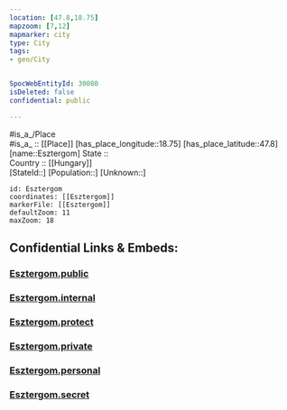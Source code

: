 ```yaml
---
location: [47.8,18.75] 
mapzoom: [7,12] 
mapmarker: city 
type: City
tags:
- geo/City


SpocWebEntityId: 30080
isDeleted: false
confidential: public

---
```

#is_a_/Place  
#is_a_ :: [[Place]] 
[has_place_longitude::18.75] 
[has_place_latitude::47.8] 
[name::Esztergom] 
State ::  
Country :: [[Hungary]]  
[StateId::] 
[Population::] 
[Unknown::] 


```leaflet
id: Esztergom
coordinates: [[Esztergom]] 
markerFile: [[Esztergom]] 
defaultZoom: 11 
maxZoom: 18
```


## Confidential Links & Embeds: 

### [Esztergom.public](/_public/\Earth\Continent\Europe\Europe~East\Hungary\Counties~Hungary\Komárom-Esztergom\CityEsztergom.public.md) 

### [Esztergom.internal](/_internal/\Earth\Continent\Europe\Europe~East\Hungary\Counties~Hungary\Komárom-Esztergom\CityEsztergom.internal.md) 

### [Esztergom.protect](/_protect/\Earth\Continent\Europe\Europe~East\Hungary\Counties~Hungary\Komárom-Esztergom\CityEsztergom.protect.md) 

### [Esztergom.private](/_private/\Earth\Continent\Europe\Europe~East\Hungary\Counties~Hungary\Komárom-Esztergom\CityEsztergom.private.md) 

### [Esztergom.personal](/_personal/\Earth\Continent\Europe\Europe~East\Hungary\Counties~Hungary\Komárom-Esztergom\CityEsztergom.personal.md) 

### [Esztergom.secret](/_secret/\Earth\Continent\Europe\Europe~East\Hungary\Counties~Hungary\Komárom-Esztergom\CityEsztergom.secret.md)

